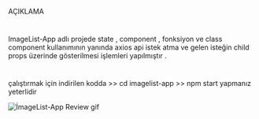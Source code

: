   AÇIKLAMA 
  #
ImageList-App adlı projede state , component , fonksiyon ve class component kullanımının yanında 
 axios api istek atma ve gelen isteğin child props üzerinde gösterilmesi işlemleri yapılmıştır .
 
 
 # 
 çalıştırmak için indirilen kodda >> cd imagelist-app  >> npm start yapmanız yeterlidir

![İmageList-App Review gif](https://github.com/sedatbilece/React-Projects/blob/master/imagelistGIF.gif)
